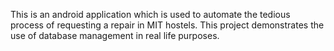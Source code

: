 This is an android application which is used to automate the tedious process of requesting a repair in MIT hostels. This project demonstrates the use of database management in real life purposes.
